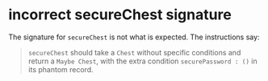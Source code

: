 # incorrect secureChest signature

The signature for `secureChest` is not what is expected.
The instructions say:

> `secureChest` should take a `Chest` without specific conditions and return a `Maybe Chest`, with the extra condition `securePassword : ()` in its phantom record.
